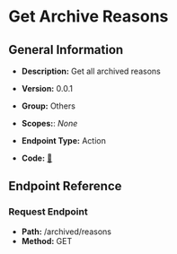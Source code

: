 # Get Archive Reasons

## General Information

- **Description:** Get all archived reasons

- **Version:** 0.0.1
- **Group:** Others
- **Scopes:**: _None_
- **Endpoint Type:** Action
- **Code:** [🔗](https://github.com/NangoHQ/integration-templates/tree/main/integrations/lever-sandbox/actions/get-archive-reasons.ts)

## Endpoint Reference

### Request Endpoint

- **Path:** /archived/reasons
- **Method:** GET
